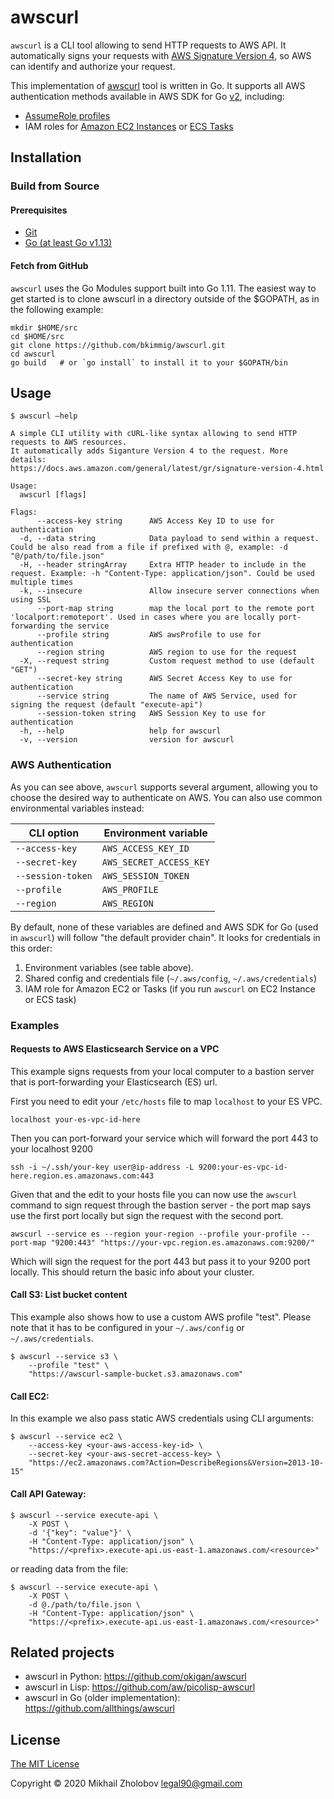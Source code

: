 # awscurl

`awscurl` is a CLI tool allowing to send HTTP requests to AWS API. It automatically signs your requests with
[AWS Signature Version 4](https://docs.aws.amazon.com/general/latest/gr/signing_aws_api_requests.html),
so AWS can identify and authorize your request.

This implementation of [awscurl](https://github.com/okigan/awscurl) tool is written in Go.
It supports all AWS authentication methods available in AWS SDK for Go [v2](https://docs.aws.amazon.com/sdk-for-go/v2/api/), including:
- [AssumeRole profiles](https://docs.aws.amazon.com/cli/latest/userguide/cli-configure-role.html)
- IAM roles for [Amazon EC2 Instances](https://docs.aws.amazon.com/AWSEC2/latest/UserGuide/iam-roles-for-amazon-ec2.html)
or [ECS Tasks](https://docs.aws.amazon.com/AmazonECS/latest/developerguide/task-iam-roles.html)

## Installation

### Build from Source

#### Prerequisites

- [Git](https://git-scm.com/)
- [Go (at least Go v1.13)](https://golang.org/dl/)

#### Fetch from GitHub

`awscurl` uses the Go Modules support built into Go 1.11. The easiest way to get started is to clone awscurl in a directory
outside of the $GOPATH, as in the following example:

```shell
mkdir $HOME/src
cd $HOME/src
git clone https://github.com/bkimmig/awscurl.git
cd awscurl
go build   # or `go install` to install it to your $GOPATH/bin
```

## Usage

```
$ awscurl –help

A simple CLI utility with cURL-like syntax allowing to send HTTP requests to AWS resources.
It automatically adds Siganture Version 4 to the request. More details:
https://docs.aws.amazon.com/general/latest/gr/signature-version-4.html

Usage:
  awscurl [flags]

Flags:
      --access-key string      AWS Access Key ID to use for authentication
  -d, --data string            Data payload to send within a request. Could be also read from a file if prefixed with @, example: -d "@/path/to/file.json"
  -H, --header stringArray     Extra HTTP header to include in the request. Example: -h "Content-Type: application/json". Could be used multiple times
  -k, --insecure               Allow insecure server connections when using SSL
      --port-map string        map the local port to the remote port 'localport:remoteport'. Used in cases where you are locally port-forwarding the service
      --profile string         AWS awsProfile to use for authentication
      --region string          AWS region to use for the request
  -X, --request string         Custom request method to use (default "GET")
      --secret-key string      AWS Secret Access Key to use for authentication
      --service string         The name of AWS Service, used for signing the request (default "execute-api")
      --session-token string   AWS Session Key to use for authentication
  -h, --help                   help for awscurl
  -v, --version                version for awscurl
```

### AWS Authentication
As you can see above, `awscurl` supports several argument, allowing you to choose the desired way to authenticate on AWS.
You can also use common environmental variables instead:

| CLI option          | Environment variable    |
|---------------------|-------------------------|
| `--access-key`      | `AWS_ACCESS_KEY_ID`     |
| `--secret-key`      | `AWS_SECRET_ACCESS_KEY` |
| `--session-token`   | `AWS_SESSION_TOKEN`     |
| `--profile`         | `AWS_PROFILE`           |
| `--region`          | `AWS_REGION`            |

By default, none of these variables are defined and AWS SDK for Go (used in `awscurl`)
will follow "the default provider chain". It looks for credentials in this order:

1. Environment variables (see table above).
2. Shared config and credentials file (`~/.aws/config`, `~/.aws/credentials`)
3. IAM role for Amazon EC2 or Tasks (if you run `awscurl` on EC2 Instance or ECS task)

### Examples

#### Requests to AWS Elasticsearch Service on a VPC

This example signs requests from your local computer to a bastion server that is
port-forwarding your Elasticsearch (ES) url.

First you need to edit your `/etc/hosts` file to map `localhost` to your ES VPC.

```
localhost your-es-vpc-id-here
```

Then you can port-forward your service which will forward the port 443 to your
localhost 9200

`ssh -i ~/.ssh/your-key user@ip-address -L 9200:your-es-vpc-id-here.region.es.amazonaws.com:443`

Given that and the edit to your hosts file you can now use the `awscurl` command
to sign request through the bastion server - the port map says use the first
port locally but sign the request with the second port.

`awscurl --service es --region your-region --profile your-profile --port-map "9200:443" "https://your-vpc.region.es.amazonaws.com:9200/"`

Which will sign the request for the port 443 but pass it to your 9200 port
locally. This should return the basic info about your cluster.

#### Call S3: List bucket content

This example also shows how to use a custom AWS profile "test".
Please note that it has to be configured in your `~/.aws/config` or `~/.aws/credentials`.
```shell
$ awscurl --service s3 \
    --profile "test" \
    "https://awscurl-sample-bucket.s3.amazonaws.com"
```

#### Call EC2:

In this example we also pass static AWS credentials using CLI arguments:
```shell
$ awscurl --service ec2 \
    --access-key <your-aws-access-key-id> \
    --secret-key <your-aws-secret-access-key> \
    "https://ec2.amazonaws.com?Action=DescribeRegions&Version=2013-10-15"
```

#### Call API Gateway:
```shell
$ awscurl --service execute-api \
    -X POST \
    -d '{"key": "value"}' \
    -H "Content-Type: application/json" \
    "https://<prefix>.execute-api.us-east-1.amazonaws.com/<resource>"
```
or reading data from the file:
```
$ awscurl --service execute-api \
    -X POST \
    -d @./path/to/file.json \
    -H "Content-Type: application/json" \
    "https://<prefix>.execute-api.us-east-1.amazonaws.com/<resource>"
```

## Related projects

- awscurl in Python: https://github.com/okigan/awscurl
- awscurl in Lisp: https://github.com/aw/picolisp-awscurl
- awscurl in Go (older implementation): https://github.com/allthings/awscurl

## License
[The MIT License](./LICENSE)

Copyright © 2020 Mikhail Zholobov <legal90@gmail.com>

